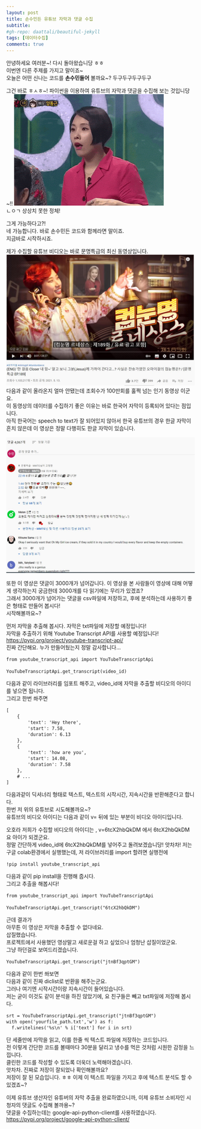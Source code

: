 ```yaml
---
layout: post
title: 손수민든 유튜브 자막과 댓글 수집
subtitle: 
#gh-repo: daattali/beautiful-jekyll
tags: [데이터수집]
comments: true
---
```


안녕하세요 여러분~! 다시 돌아왔습니당 ㅎㅎ   
이번엔 다른 주제를 가지고 말이죠~  
오늘은 어떤 신나는 코드를 **손수민들어** 볼까요~? 두구두구두구두구  
  
  
그건 바로 ㅎㅅㅎ~! 파이썬을 이용하여 유튜브의 자막과 댓글을 수집해 보는 것입니당~!! 
![wow_gif](/assets/img/wow.gif)  
ㄴㅇㄱ 상상치 못한 정체!  
  
그게 가능하다고?!  
네 가능합니다. 바로 손수민든 코드와 함께라면 말이죠.  
지금바로 시작하시죠.  

제가 수집할 유튜브 비디오는 바로 문명특급의 최신 동영상입니다.  
![video_jpg](/assets/img/youtube.JPG)  
다음과 같이 올라온지 얼마 안됐는데 조회수가 100만회를 훌쩍 넘는 인기 동영상 이군요.  
이 동영상의 데이터를 수집하기 좋은 이유는 바로 한국어 자막이 등록되어 있다는 점입니다.  
아직 한국어는 speech to text가 잘 되어있지 않아서 한국 유튜브의 경우 한글 자막이 흔치 않은데 이 영상은 정말 다행히도 한글 자막이 있습니다. 

![video_jpg](/assets/img/comment.JPG)  

또한 이 영상은 댓글이 3000개가 넘어갑니다. 이 영상을 본 사람들이 영상에 대해 어떻게 생각하는지 궁금한데 3000개를 다 읽기에는 무리가 있겠죠?  
그래서 3000개가 넘어가는 댓글을 csv파일에 저장하고, 후에 분석하는데 사용하기 좋은 형태로 만들어 봅시다!  
시작해볼까요~?  
  
먼저 자막을 추출해 봅시다. 자막은 txt파일에 저장할 예정입니다!  
자막을 추출하기 위해 Youtube Transcript API를 사용할 예정입니다!  
https://pypi.org/project/youtube-transcript-api/  
진짜 간단해요. 누가 만들어뒀는지 정말 감사합니다...  

```
from youtube_transcript_api import YouTubeTranscriptApi

YouTubeTranscriptApi.get_transcript(video_id)
```
다음과 같이 라이브러리를 임포트 해주고, video_id에 자막을 추출할 비디오의 아이디를 넣으면 됩니다.  
그리고 한번 쏴주면
```
[
    {
        'text': 'Hey there',
        'start': 7.58,
        'duration': 6.13
    },
    {
        'text': 'how are you',
        'start': 14.08,
        'duration': 7.58
    },
    # ...
]
```  
다음과같이 딕셔너리 형태로 텍스트, 텍스트의 시작시간, 지속시간을 반환해준다고 합니다.  
한번 저 위의 유튜브로 시도해볼까요~?  
유튜브의 비디오 아이디는 다음과 같이 v= 뒤에 있는 부분이 비디오 아이디입니다.

오호라 저희가 수집할 비디오의 아이디는 , v=6tcX2hbQkDM 에서 6tcX2hbQkDM 요 아이가 되겠군요.  
정말 간단하게 video_id에 6tcX2hbQkDM를 넣어주고 돌려보겠습니당! 
앗차차! 저는 구글 colab환경에서 실행했는데, 저 라이브러리를 import 할려면 실행전에  
```
!pip install youtube_transcript_api
```
다음과 같이 pip install을 진행해 줍시다.  
그리고 추출을 해봅시다!

```
from youtube_transcript_api import YouTubeTranscriptApi

YouTubeTranscriptApi.get_transcript("6tcX2hbQkDM")
```  
근데 결과가  
아무튼 이 영상은 자막을 추출할 수 없다네요.  
삽질했습니다.  
프로젝트에서 사용했던 영상말고 새로운걸 하고 싶었으나 엄청난 삽질이었군요.  
그냥 하던걸로 보여드리겠습니다.  
  
```
YouTubeTranscriptApi.get_transcript("jtnBf3qptGM")
```
다음과 같이 한번 쏴보면  
다음과 같이 진짜 diclist로 반환을 해주는군요.  
그러나 여기엔 시작시간이랑 지속시간이 들어있습니다.  
저는 굳이 이것도 같이 분석을 하진 않았기에, 요 친구들은 빼고 txt파일에 저장해 봅시다.  
  
```
srt = YouTubeTranscriptApi.get_transcript("jtnBf3qptGM")
with open('yourfile_path.txt','w') as f:
  f.writelines('%s\n' % i['text'] for i in srt)
```
단 세줄만에 자막을 읽고, 이를 한줄 씩 텍스트 파일에 저장하는 코드입니다.  
전 이렇게 간단한 코드를 볼때마다 30분을 달리고 냉수를 먹은 것처럼 시원한 감정을 느낍니다.  
클린한 코드를 작성할 수 있도록 더욱더 노력해야겠습니다.  
앗차차. 진짜로 저장이 잘되었나 확인해볼까요?  
저장이 잘 된 모습입니다. ㅎㅎ 이제 이 텍스트 파일을 가지고 후에 텍스트 분석도 할 수 있겠죠~?  
  
  
이제 유튜브 생산자인 유튜버의 자막 추출을 완료하였으니까, 이제 유튜브 소비자인 시청자의 댓글도 수집해 볼까용~?  
댓글을 수집하는데는 google-api-python-client를 사용하였습니다.  
https://pypi.org/project/google-api-python-client/  





